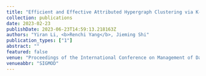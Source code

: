```yaml
---
title: "Efficient and Effective Attributed Hypergraph Clustering via K-Nearest Neighbor Augmentation"
collection: publications
date: 2023-02-23
publishDate: 2023-06-23T14:59:13.218163Z
authors: "Yiran Li, <b>Renchi Yang</b>, Jieming Shi"
publication_types: ["1"]
abstract: ""
featured: false
venue: "Proceedings of the International Conference on Management of Data"
venueabbr: "SIGMOD"
---
```

